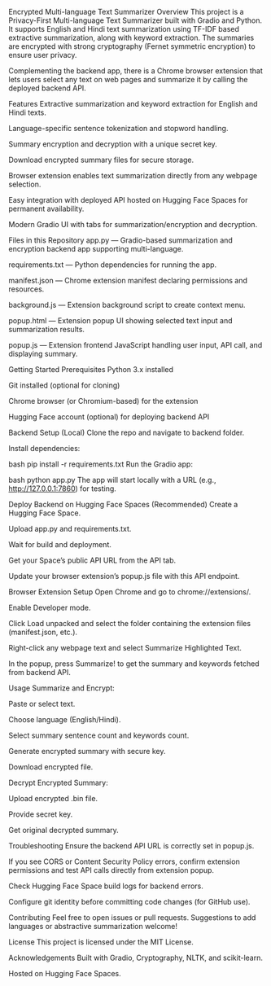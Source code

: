 Encrypted Multi-language Text Summarizer
Overview
This project is a Privacy-First Multi-language Text Summarizer built with Gradio and Python. It supports English and Hindi text summarization using TF-IDF based extractive summarization, along with keyword extraction. The summaries are encrypted with strong cryptography (Fernet symmetric encryption) to ensure user privacy.

Complementing the backend app, there is a Chrome browser extension that lets users select any text on web pages and summarize it by calling the deployed backend API.

Features
Extractive summarization and keyword extraction for English and Hindi texts.

Language-specific sentence tokenization and stopword handling.

Summary encryption and decryption with a unique secret key.

Download encrypted summary files for secure storage.

Browser extension enables text summarization directly from any webpage selection.

Easy integration with deployed API hosted on Hugging Face Spaces for permanent availability.

Modern Gradio UI with tabs for summarization/encryption and decryption.

Files in this Repository
app.py — Gradio-based summarization and encryption backend app supporting multi-language.

requirements.txt — Python dependencies for running the app.

manifest.json — Chrome extension manifest declaring permissions and resources.

background.js — Extension background script to create context menu.

popup.html — Extension popup UI showing selected text input and summarization results.

popup.js — Extension frontend JavaScript handling user input, API call, and displaying summary.

Getting Started
Prerequisites
Python 3.x installed

Git installed (optional for cloning)

Chrome browser (or Chromium-based) for the extension

Hugging Face account (optional) for deploying backend API

Backend Setup (Local)
Clone the repo and navigate to backend folder.

Install dependencies:

bash
pip install -r requirements.txt
Run the Gradio app:

bash
python app.py
The app will start locally with a URL (e.g., http://127.0.0.1:7860) for testing.

Deploy Backend on Hugging Face Spaces (Recommended)
Create a Hugging Face Space.

Upload app.py and requirements.txt.

Wait for build and deployment.

Get your Space’s public API URL from the API tab.

Update your browser extension’s popup.js file with this API endpoint.

Browser Extension Setup
Open Chrome and go to chrome://extensions/.

Enable Developer mode.

Click Load unpacked and select the folder containing the extension files (manifest.json, etc.).

Right-click any webpage text and select Summarize Highlighted Text.

In the popup, press Summarize! to get the summary and keywords fetched from backend API.

Usage
Summarize and Encrypt:

Paste or select text.

Choose language (English/Hindi).

Select summary sentence count and keywords count.

Generate encrypted summary with secure key.

Download encrypted file.

Decrypt Encrypted Summary:

Upload encrypted .bin file.

Provide secret key.

Get original decrypted summary.

Troubleshooting
Ensure the backend API URL is correctly set in popup.js.

If you see CORS or Content Security Policy errors, confirm extension permissions and test API calls directly from extension popup.

Check Hugging Face Space build logs for backend errors.

Configure git identity before committing code changes (for GitHub use).

Contributing
Feel free to open issues or pull requests. Suggestions to add languages or abstractive summarization welcome!

License
This project is licensed under the MIT License.

Acknowledgements
Built with Gradio, Cryptography, NLTK, and scikit-learn.

Hosted on Hugging Face Spaces.
